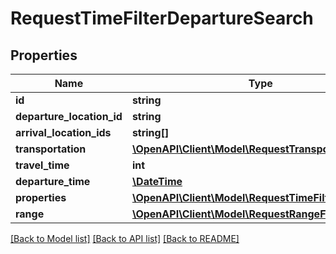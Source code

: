 # RequestTimeFilterDepartureSearch

## Properties
Name | Type | Description | Notes
------------ | ------------- | ------------- | -------------
**id** | **string** |  | 
**departure_location_id** | **string** |  | 
**arrival_location_ids** | **string[]** |  | 
**transportation** | [**\OpenAPI\Client\Model\RequestTransportation**](RequestTransportation.md) |  | 
**travel_time** | **int** |  | 
**departure_time** | [**\DateTime**](\DateTime.md) |  | 
**properties** | [**\OpenAPI\Client\Model\RequestTimeFilterProperty[]**](RequestTimeFilterProperty.md) |  | 
**range** | [**\OpenAPI\Client\Model\RequestRangeFull**](RequestRangeFull.md) |  | [optional] 

[[Back to Model list]](../README.md#documentation-for-models) [[Back to API list]](../README.md#documentation-for-api-endpoints) [[Back to README]](../README.md)


